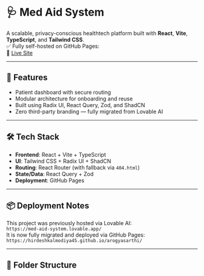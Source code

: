 # 🩺 Med Aid System

A scalable, privacy-conscious healthtech platform built with **React**, **Vite**, **TypeScript**, and **Tailwind CSS**.  
✅ Fully self-hosted on GitHub Pages:  
🔗 [Live Site](https://hirdeshkalmodiya45.github.io/arogyasarthi/)

---

## 🚀 Features

- Patient dashboard with secure routing
- Modular architecture for onboarding and reuse
- Built using Radix UI, React Query, Zod, and ShadCN
- Zero third-party branding — fully migrated from Lovable AI

---

## 🛠️ Tech Stack

- **Frontend**: React + Vite + TypeScript  
- **UI**: Tailwind CSS + Radix UI + ShadCN  
- **Routing**: React Router (with fallback via `404.html`)  
- **State/Data**: React Query + Zod  
- **Deployment**: GitHub Pages

---

## 📦 Deployment Notes

This project was previously hosted via Lovable AI:  
`https://med-aid-system.lovable.app/`  
It is now fully migrated and deployed via GitHub Pages:  
`https://hirdeshkalmodiya45.github.io/arogyasarthi/`

---

## 📁 Folder Structure
